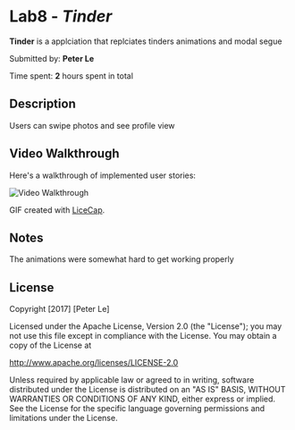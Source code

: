 # Lab8 - *Tinder*

**Tinder** is a applciation that replciates tinders animations and modal segue

Submitted by: **Peter Le**

Time spent: **2** hours spent in total

## Description
Users can swipe photos and see profile view


## Video Walkthrough 

Here's a walkthrough of implemented user stories:

<img src='http://i.imgur.com/AUafDAa.gif' title='Video Walkthrough' width='' alt='Video Walkthrough' />

GIF created with [LiceCap](http://www.cockos.com/licecap/).

## Notes

The animations were somewhat hard to get working properly

## License

Copyright [2017] [Peter Le]

Licensed under the Apache License, Version 2.0 (the "License");
you may not use this file except in compliance with the License.
You may obtain a copy of the License at

http://www.apache.org/licenses/LICENSE-2.0

Unless required by applicable law or agreed to in writing, software
distributed under the License is distributed on an "AS IS" BASIS,
WITHOUT WARRANTIES OR CONDITIONS OF ANY KIND, either express or implied.
See the License for the specific language governing permissions and
limitations under the License.
